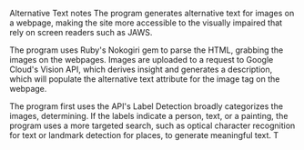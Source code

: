 Alternative Text notes
The program generates alternative text for images on a webpage, making
the site more accessible to the visually impaired that rely on screen
readers such as JAWS.

The program uses Ruby's Nokogiri gem to parse the HTML, grabbing the
images on the webpages. Images are uploaded to a request to
Google Cloud's Vision API, which derives insight and generates a description,
which will populate the alternative text attribute for the image tag on
the webpage.

The program first uses the API's Label Detection broadly categorizes the
images, determining. If the labels indicate a person, text, or a painting,
the program uses a more targeted search, such as optical character
recognition for text or landmark detection for places, to generate meaningful text. T
